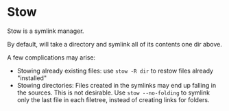 # Stow

Stow is a symlink manager. 

By default, will take a directory and symlink all of its contents one dir above.

A few complications may arise:

- Stowing already existing files: use `stow -R dir` to restow files already "installed"
- Stowing directories: Files created in the symlinks may end up falling in the sources. This is not desirable. Use `stow --no-folding` to symlink only the last file in each filetree, instead of creating links for folders.


